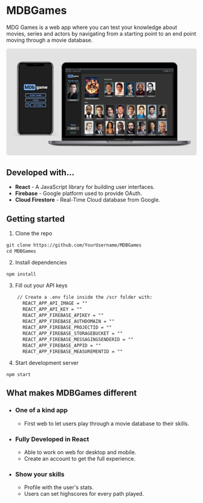 # MDBGames

MDG Games is a web app where you can test your knowledge about movies, series and actors by navigating from a starting point to an end point moving through a movie database.

<p align="center">
  <img src="./MDBGames.png" />
</p>

## Developed with...

- **React** - A JavaScript library for building user interfaces.
- **Firebase** - Google platform used to provide OAuth.
- **Cloud Firestore** - Real-Time Cloud database from Google.

## Getting started

1. Clone the repo

```
git clone https://github.com/YourUsername/MDBGames
cd MDBGames
```

2. Install dependencies

```
npm install
```

3. Fill out your API keys

```
    // Create a .env file inside the /scr folder with:
      REACT_APP_API_IMAGE = ""
      REACT_APP_API_KEY = ""
      REACT_APP_FIREBASE_APIKEY = ""
      REACT_APP_FIREBASE_AUTHDOMAIN = ""
      REACT_APP_FIREBASE_PROJECTID = ""
      REACT_APP_FIREBASE_STORAGEBUCKET = ""
      REACT_APP_FIREBASE_MESSAGINGSENDERID = ""
      REACT_APP_FIREBASE_APPID = ""
      REACT_APP_FIREBASE_MEASUREMENTID = ""
```

4. Start development server

```
npm start
```

## What makes MDBGames different

- ### One of a kind app

  - First web to let users play through a movie database to their skills.

- ### Fully Developed in React

  - Able to work on web for desktop and mobile.
  - Create an account to get the full experience.

- ### Show your skills
  - Profile with the user's stats.
  - Users can set highscores for every path played.
